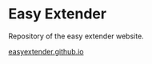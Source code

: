 # Easy Extender

Repository of the easy extender website.

[easyextender.github.io](easyextender.github.io)

